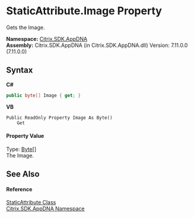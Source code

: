 # StaticAttribute.Image Property 
 

Gets the Image.

**Namespace:**&nbsp;[Citrix.SDK.AppDNA](index.md)<br />**Assembly:**&nbsp;Citrix.SDK.AppDNA (in Citrix.SDK.AppDNA.dll) Version: 7.11.0.0 (7.11.0.0)

## Syntax

**C#**
```csharp
public byte[] Image { get; }
```

**VB**
```vbnet
Public ReadOnly Property Image As Byte()
	Get
```


#### Property Value
Type: <a href="http://msdn2.microsoft.com/en-us/library/yyb1w04y" target="_blank">Byte</a>[]<br />The Image.

## See Also


#### Reference
<a href="ca26c86a-f839-ddc9-93c2-3ab8a05b5bb2">StaticAttribute Class</a><br /><a href="fe2d265b-410b-8b11-1eb4-a790e0b062bf">Citrix.SDK.AppDNA Namespace</a><br />